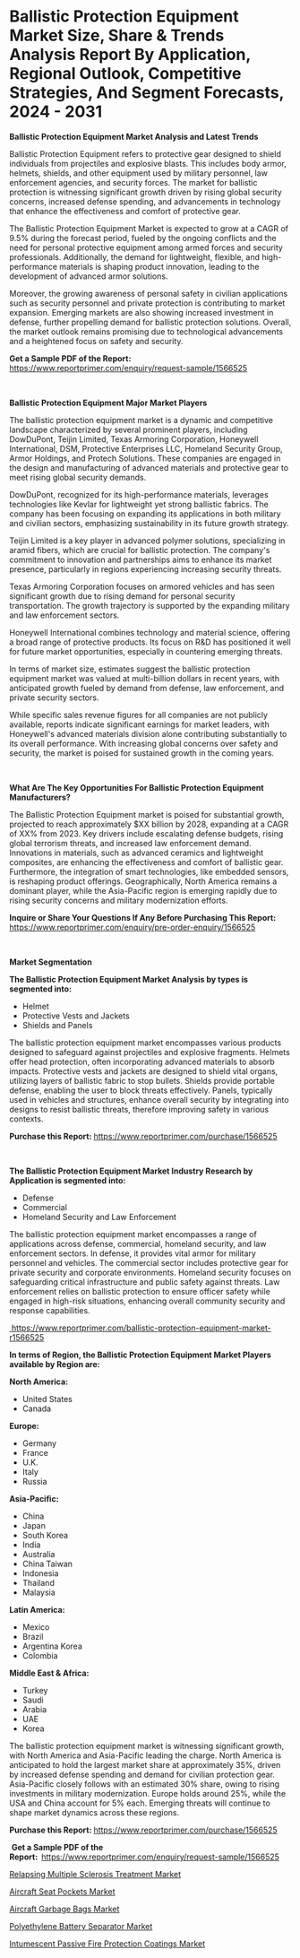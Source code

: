 <p><h1>Ballistic Protection Equipment Market Size, Share & Trends Analysis Report By Application, Regional Outlook, Competitive Strategies, And Segment Forecasts, 2024 - 2031</h1></p><p><strong>Ballistic Protection Equipment Market Analysis and Latest Trends</strong></p>
<p><p>Ballistic Protection Equipment refers to protective gear designed to shield individuals from projectiles and explosive blasts. This includes body armor, helmets, shields, and other equipment used by military personnel, law enforcement agencies, and security forces. The market for ballistic protection is witnessing significant growth driven by rising global security concerns, increased defense spending, and advancements in technology that enhance the effectiveness and comfort of protective gear.</p><p>The Ballistic Protection Equipment Market is expected to grow at a CAGR of 9.5% during the forecast period, fueled by the ongoing conflicts and the need for personal protective equipment among armed forces and security professionals. Additionally, the demand for lightweight, flexible, and high-performance materials is shaping product innovation, leading to the development of advanced armor solutions.</p><p>Moreover, the growing awareness of personal safety in civilian applications such as security personnel and private protection is contributing to market expansion. Emerging markets are also showing increased investment in defense, further propelling demand for ballistic protection solutions. Overall, the market outlook remains promising due to technological advancements and a heightened focus on safety and security.</p></p>
<p><strong>Get a Sample PDF of the Report:&nbsp;</strong> <a href="https://www.reportprimer.com/enquiry/request-sample/1566525">https://www.reportprimer.com/enquiry/request-sample/1566525</a></p>
<p>&nbsp;</p>
<p><strong>Ballistic Protection Equipment Major Market Players</strong></p>
<p><p>The ballistic protection equipment market is a dynamic and competitive landscape characterized by several prominent players, including DowDuPont, Teijin Limited, Texas Armoring Corporation, Honeywell International, DSM, Protective Enterprises LLC, Homeland Security Group, Armor Holdings, and Protech Solutions. These companies are engaged in the design and manufacturing of advanced materials and protective gear to meet rising global security demands.</p><p>DowDuPont, recognized for its high-performance materials, leverages technologies like Kevlar for lightweight yet strong ballistic fabrics. The company has been focusing on expanding its applications in both military and civilian sectors, emphasizing sustainability in its future growth strategy.</p><p>Teijin Limited is a key player in advanced polymer solutions, specializing in aramid fibers, which are crucial for ballistic protection. The company's commitment to innovation and partnerships aims to enhance its market presence, particularly in regions experiencing increasing security threats.</p><p>Texas Armoring Corporation focuses on armored vehicles and has seen significant growth due to rising demand for personal security transportation. The growth trajectory is supported by the expanding military and law enforcement sectors.</p><p>Honeywell International combines technology and material science, offering a broad range of protective products. Its focus on R&D has positioned it well for future market opportunities, especially in countering emerging threats.</p><p>In terms of market size, estimates suggest the ballistic protection equipment market was valued at multi-billion dollars in recent years, with anticipated growth fueled by demand from defense, law enforcement, and private security sectors.</p><p>While specific sales revenue figures for all companies are not publicly available, reports indicate significant earnings for market leaders, with Honeywell's advanced materials division alone contributing substantially to its overall performance. With increasing global concerns over safety and security, the market is poised for sustained growth in the coming years.</p></p>
<p>&nbsp;</p>
<p><strong>What Are The Key Opportunities For Ballistic Protection Equipment Manufacturers?</strong></p>
<p><p>The Ballistic Protection Equipment market is poised for substantial growth, projected to reach approximately $XX billion by 2028, expanding at a CAGR of XX% from 2023. Key drivers include escalating defense budgets, rising global terrorism threats, and increased law enforcement demand. Innovations in materials, such as advanced ceramics and lightweight composites, are enhancing the effectiveness and comfort of ballistic gear. Furthermore, the integration of smart technologies, like embedded sensors, is reshaping product offerings. Geographically, North America remains a dominant player, while the Asia-Pacific region is emerging rapidly due to rising security concerns and military modernization efforts.</p></p>
<p><strong>Inquire or Share Your Questions If Any Before Purchasing This Report:</strong> <a href="https://www.reportprimer.com/enquiry/pre-order-enquiry/1566525">https://www.reportprimer.com/enquiry/pre-order-enquiry/1566525</a></p>
<p>&nbsp;</p>
<p><strong>Market Segmentation</strong></p>
<p><strong>The Ballistic Protection Equipment Market Analysis by types is segmented into:</strong></p>
<p><ul><li>Helmet</li><li>Protective Vests and Jackets</li><li>Shields and Panels</li></ul></p>
<p><p>The ballistic protection equipment market encompasses various products designed to safeguard against projectiles and explosive fragments. Helmets offer head protection, often incorporating advanced materials to absorb impacts. Protective vests and jackets are designed to shield vital organs, utilizing layers of ballistic fabric to stop bullets. Shields provide portable defense, enabling the user to block threats effectively. Panels, typically used in vehicles and structures, enhance overall security by integrating into designs to resist ballistic threats, therefore improving safety in various contexts.</p></p>
<p><strong>Purchase this Report:&nbsp;</strong><a href="https://www.reportprimer.com/purchase/1566525">https://www.reportprimer.com/purchase/1566525</a></p>
<p>&nbsp;</p>
<p><strong>The Ballistic Protection Equipment Market Industry Research by Application is segmented into:</strong></p>
<p><ul><li>Defense</li><li>Commercial</li><li>Homeland Security and Law Enforcement</li></ul></p>
<p><p>The ballistic protection equipment market encompasses a range of applications across defense, commercial, homeland security, and law enforcement sectors. In defense, it provides vital armor for military personnel and vehicles. The commercial sector includes protective gear for private security and corporate environments. Homeland security focuses on safeguarding critical infrastructure and public safety against threats. Law enforcement relies on ballistic protection to ensure officer safety while engaged in high-risk situations, enhancing overall community security and response capabilities.</p></p>
<p><a href="https://www.reportprimer.com/ballistic-protection-equipment-market-r1566525">&nbsp;https://www.reportprimer.com/ballistic-protection-equipment-market-r1566525</a></p>
<p><strong>In terms of Region, the Ballistic Protection Equipment Market Players available by Region are:</strong></p>
<p>
    <p> <strong> North America: </strong>
        <ul>
            <li>United States</li>
            <li>Canada</li>
        </ul>
        </p> 
    <p> <strong> Europe: </strong>
        <ul>
            <li>Germany</li>
            <li>France</li>
            <li>U.K.</li>
            <li>Italy</li>
            <li>Russia</li>
        </ul>
        </p> 
    <p> <strong> Asia-Pacific: </strong>
        <ul>
            <li>China</li>
            <li>Japan</li>
            <li>South Korea</li>
            <li>India</li>
            <li>Australia</li>
            <li>China Taiwan</li>
            <li>Indonesia</li>
            <li>Thailand</li>
            <li>Malaysia</li>
        </ul>
        </p> 
    <p> <strong> Latin America: </strong>
        <ul>
            <li>Mexico</li>
            <li>Brazil</li>
            <li>Argentina Korea</li>
            <li>Colombia</li>
        </ul>
        </p> 
    <p> <strong> Middle East & Africa: </strong>
        <ul>
            <li>Turkey</li>
            <li>Saudi</li>
            <li>Arabia</li>
            <li>UAE</li>
            <li>Korea</li>
        </ul>
    </p>
    </p>
<p><p>The ballistic protection equipment market is witnessing significant growth, with North America and Asia-Pacific leading the charge. North America is anticipated to hold the largest market share at approximately 35%, driven by increased defense spending and demand for civilian protection gear. Asia-Pacific closely follows with an estimated 30% share, owing to rising investments in military modernization. Europe holds around 25%, while the USA and China account for 5% each. Emerging threats will continue to shape market dynamics across these regions.</p></p>
<p><strong>Purchase this Report: </strong><a href="https://www.reportprimer.com/purchase/1566525">https://www.reportprimer.com/purchase/1566525</a></p>
<p>&nbsp;<strong>Get a Sample PDF of the Report:&nbsp;&nbsp;</strong><a href="https://www.reportprimer.com/enquiry/request-sample/1566525">https://www.reportprimer.com/enquiry/request-sample/1566525</a></p>
<p><strong></strong></p>
<p><p><a href="https://issuu.com/reportprime-2/docs/relapsing-multiple-sclerosis-treatm_7a2535beaf4f28">Relapsing Multiple Sclerosis Treatment Market</a></p><p><a href="https://medium.com/@nafiafirdania/future-insights-into-the-aircraft-seat-pockets-market-trends-and-regional-analysis-for-the-year-cdba6a484e11">Aircraft Seat Pockets Market</a></p><p><a href="https://medium.com/@nafiafirdania/global-aircraft-garbage-bags-industry-types-applications-market-players-regional-growth-4dbdb0a8b4cc?postPublishedType=repub">Aircraft Garbage Bags Market</a></p><p><a href="https://www.linkedin.com/pulse/polyethylene-battery-separator-market-size-growing-07zge?trackingId=%2FKVtCN0RR86ZufWbepNqRg%3D%3D">Polyethylene Battery Separator Market</a></p><p><a href="https://issuu.com/reportprime-2/docs/intumescent-passive-fire-protection_90ae6bf4dbe144">Intumescent Passive Fire Protection Coatings Market</a></p></p>
